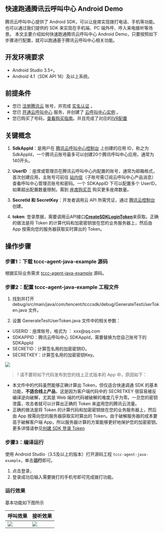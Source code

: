 ## 快速跑通腾讯云呼叫中心 Android Demo

腾讯云呼叫中心提供了 Android SDK，可以让座席实现拨打电话、手机等功能。也可以通过我们提供的 SDK 来实现在手机端、PC 端外呼、呼入来电接听等场景。
本文主要介绍如何快速跑通腾讯云呼叫中心 Android Demo，只要按照如下步骤进行配置，就可以跑通基于腾讯云呼叫中心相关功能。

## 开发环境要求

- Android Studio 3.5+。
- Android 4.1（SDK API 16）及以上系统。

## 前提条件

- 您已 [注册腾讯云](https://cloud.tencent.com/document/product/378/17985) 账号，并完成 [实名认证](https://cloud.tencent.com/document/product/378/3629) 。
- 您已 [开通云呼叫中心](https://cloud.tencent.com/document/product/679/48028#.E6.AD.A5.E9.AA.A41.EF.BC.9A.E5.87.86.E5.A4.87.E5.B7.A5.E4.BD.9C) 服务，并创建了 [云呼叫中心实例](https://cloud.tencent.com/document/product/679/48028#.E6.AD.A5.E9.AA.A42.EF.BC.9A.E5.88.9B.E5.BB.BA.E4.BA.91.E5.91.BC.E5.8F.AB.E4.B8.AD.E5.BF.83.E5.AE.9E.E4.BE.8B) 。
- 您已购买了号码，[查看购买指南](https://cloud.tencent.com/document/product/679/73526)。并且完成了对应的[IVR配置](https://cloud.tencent.com/document/product/679/73549)

## 关键概念

1. **SdkAppId**：是用户在 [腾讯云呼叫中心控制台](https://console.cloud.tencent.com/ccc) 上创建的应用 ID，称之为 SdkAppId，一个腾讯云账号最多可以创建20个腾讯呼叫中心应用，通常为140开头。
[](id:SdkAppId)


2. **UserID** ：座席或管理员在腾讯云呼叫中心内配置的账号，通常为邮箱格式，首次创建应用，主账号可前往 [站内信](https://console.cloud.tencent.com/message)（子账号需订阅云呼叫中心产品消息） 查看呼叫中心管理员账号和密码。一个 SDKAppID 下可以配置多个 UserID，如果超出配置数量限制，需到 [座席购买页](https://buy.cloud.tencent.com/ccc_seat) 购买更多座席数量。
[](id:UserID)


3. **SecretId 和 SecretKey**：开发者调用云 API 所需凭证，通过 [腾讯云控制台](https://console.cloud.tencent.com/cam/capi) 创建。
[](id:SecretId)


4. **token**: 登录票据，需要调用云API接口[**CreateSDKLoginToken**](https://cloud.tencent.com/document/api/679/49227)来获取。正确的做法是将 Token 的计算代码和加密密钥放在您的业务服务器上，然后由 App 按需向您的服务器获取实时算出的 Token。
[](id:token)



## 操作步骤

### 步骤1：下载 tccc-agent-java-example 源码
  根据实际业务需求 [tccc-agent-java-example](https://github.com/TencentCloud/tccc-agent-java-example) 源码。

[](id:step2)
### 步骤2：配置 tccc-agent-java-example 工程文件
1. 找到并打开 debug/src/main/java/com/tencent/tcccsdk/debug/GenerateTestUserToken.java 文件。

2. 设置 GenerateTestUserToken.java 文件中的相关参数：
<ul>
  <li/>USERID：座席账号，格式为 ： xxx@qq.com
  <li/>SDKAPPID：腾讯云呼叫中心 SDKAppId，需要替换为您自己账号下的 SDKAppId
	<li/>SECRETID：计算签名用的加密密钥ID。
  <li/>SECRETKEY：计算签名用的加密密钥Key。
</ul>


![](https://tccc.qcloud.com/assets/doc/Agent/JavaAPI/img/Android_Demo.png)


> ! 请不要将如下代码发布到您的线上正式版本的 App 中，原因如下：
 - 本文件中的代码虽然能够正确计算出 Token，但仅适合快速调通 SDK 的基本功能，**不适合线上产品**，这是因为客户端代码中的 SECRETKEY 很容易被反编译逆向破解，尤其是 Web 端的代码被破解的难度几乎为零。一旦您的密钥泄露，攻击者就可以计算出正确的 Token 来盗用您的腾讯云流量。 
 - 正确的做法是将 Token 的计算代码和加密密钥放在您的业务服务器上，然后由 App 按需向您的服务器获取实时算出的 Token。由于破解服务器的成本要高于破解客户端 App，所以服务器计算的方案能够更好地保护您的加密密钥。更多详情请参见[创建 SDK 登录 Token](https://cloud.tencent.com/document/product/679/49227)


### 步骤3：编译运行
  使用 Android Studio（3.5及以上的版本）打开源码工程 `tccc-agent-java-example`，单击**运行**即可。

1. 点击登录，
2. 登录成功后输入需要拨打的手机号即可完成拨打功能。


### 运行效果

基本功能如下图所示

| 呼叫效果 | 接听效果 |
|-----|-----|
|![](https://qcloudimg.tencent-cloud.cn/raw/f7745447148dc93969f4c110864579e0.jpeg)|![](https://qcloudimg.tencent-cloud.cn/raw/1a8c1de2c30e1f108d31ad46a45aa78f.jpeg)|


